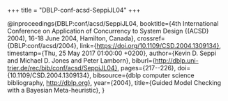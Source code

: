+++
title = "DBLP-conf-acsd-SeppiJL04"
+++

@inproceedings{DBLP:conf/acsd/SeppiJL04,
   booktitle={4th International Conference on Application of Concurrency to System
Design {(ACSD} 2004), 16-18 June 2004, Hamilton, Canada},
   crossref={DBLP:conf/acsd/2004},
   link={https://doi.org/10.1109/CSD.2004.1309134},
   timestamp={Thu, 25 May 2017 01:00:00 +0200},
   author={Kevin D. Seppi and
Michael D. Jones and
Peter Lamborn},
   biburl={http://dblp.uni-trier.de/rec/bib/conf/acsd/SeppiJL04},
   pages={217--226},
   doi={10.1109/CSD.2004.1309134},
   bibsource={dblp computer science bibliography, http://dblp.org},
   year={2004},
   title={Guided Model Checking with a Bayesian Meta-heuristic},
}
